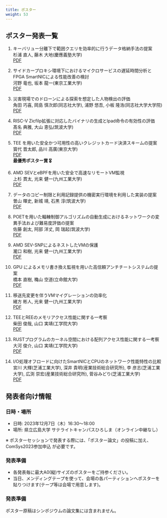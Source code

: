 ```yaml
---
title: ポスター
weight: 53
---
```


## ポスター発表一覧

1. キーバリュー分離下で範囲クエリを効率的に行うデータ格納手法の提案<br>
杉浦 直人, 藤木 大地(慶應義塾大学)<br>
<a href="posters/ComSys_2023_poster_01a.pdf">PDF</a>

1. サイドカープロキシ環境下におけるマイクロサービスの遅延時間分析とFPGA SmartNICによる性能改善の検討<br>
河野 竜也, 坂本 龍一(東京工業大学)<br>
<a href="posters/ComSys_2023_poster_02.pdf">PDF</a>

1. 災害現場でのドローンによる探索を想定した人物検出の評価<br>
角田 巧喜, 岡島 慎次郎(同志社大学), 浦野 悠吾, 小板 隆浩(同志社大学大学院)<br>
<a href="posters/ComSys_2023_poster_03.pdf">PDF</a>

1. RISC-V Zicfilp拡張に対応したバイナリの生成とlpad命令の有効性の評価<br>
髙名 典雅, 大山 恵弘(筑波大学)<br>
<a href="posters/ComSys_2023_poster_04.pdf">PDF</a>

1. TEE を用いた安全かつ可用性の高いクレジットカード決済スキームの提案<br>
寳代 晋太郎, 品川 高廣(東京大学)<br>
<a href="posters/ComSys_2023_poster_05.pdf">PDF</a><br>
<b>最優秀ポスター賞 🎖️</b>

1. AMD SEVとeBPFを用いた安全で高速なリモートVM監視<br>
上杉 貫太, 光来 健一(九州工業大学)<br>
<a href="posters/ComSys_2023_poster_06.pdf">PDF</a>

1. データのコピー制限と利用記録提供の機密実行環境を利用した実装の提案<br>
曽山 暉史, 新城 靖, 石黒 淳(筑波大学)<br>
<a href="posters/ComSys_2023_poster_07.pdf">PDF</a>

1. POETを用いた輻輳制御アルゴリズムの自動生成におけるネットワークの変異手法および難易度評価の提案<br>
佐藤 創太, 阿部 洋丈, 岡 瑞起(筑波大学)<br>
<a href="posters/ComSys_2023_poster_08.pdf">PDF</a>

1. AMD SEV-SNPによるネストしたVMの保護<br>
瀧口 和樹, 光来 健一(九州工業大学)<br>
<a href="posters/ComSys_2023_poster_09.pdf">PDF</a>

1. GPU によるメモリ書き換え監視を用いた高信頼アンチチートシステムの提案<br>
橋本 直樹, 穐山 空道(立命館大学)<br>
<a href="posters/ComSys_2023_poster_10.pdf">PDF</a>

1. 移送先変更を伴うVMマイグレーションの効率化<br>
緒方 彬人, 光来 健一(九州工業大学)<br>
<a href="posters/ComSys_2023_poster_11.pdf">PDF</a>

1. TEEとREEのメモリアクセス性能に関する一考察<br>
柴田 俊哉, 山口 実靖(工学院大学)<br>
<a href="posters/ComSys_2023_poster_12.pdf">PDF</a>

1. RUSTプログラムのカーネル空間における配列アクセス性能に関する一考察<br>
大河 俊介, 山口 実靖(工学院大学)<br>
<a href="posters/ComSys_2023_poster_13.pdf">PDF</a>

1. I/O処理オフロードに向けたSmartNICとCPUのネットワーク性能特性の比較<br>
宮川 大輝(芝浦工業大学), 深井 貴明(産業技術総合研究所), 李 彦志(芝浦工業大学), 広渕 崇宏(産業技術総合研究所), 菅谷みどり(芝浦工業大学)<br>
<a href="posters/ComSys_2023_poster_14.pdf">PDF</a>

## 発表者向け情報

### 日時・場所

- 日時: 2023年12月7日（木）16:30〜18:00
- 場所: 県立広島大学 サテライトキャンパスひろしま（オンライン中継なし）

※ ポスターセッションで発表する際には、「ポスター論文」の投稿に加え、ComSys2023参加申込 が必要です。

### 発表準備

- 各発表毎に最大A0(縦)サイズのポスターをご持参ください。
- 当日、メンディングテープを使って、会場の各パーティションへポスターを貼りつけます(テープ等は会場で用意します)。

### 発表準備

ポスター原稿はシンポジウムの論文集には含まれません。
